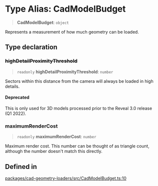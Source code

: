 # Type Alias: CadModelBudget

> **CadModelBudget**: `object`

Represents a measurement of how much geometry can be loaded.

## Type declaration

### ~~highDetailProximityThreshold~~

> `readonly` **highDetailProximityThreshold**: `number`

Sectors within this distance from the camera will always be loaded in high details.

#### Deprecated

This is only used for 3D models processed prior to the Reveal 3.0 release (Q1 2022).

### maximumRenderCost

> `readonly` **maximumRenderCost**: `number`

Maximum render cost. This number can be thought of as triangle count, although the number
doesn't match this directly.

## Defined in

[packages/cad-geometry-loaders/src/CadModelBudget.ts:10](https://github.com/cognitedata/reveal/blob/3aaed3491dba3f4ba9ecd87f495d35383cc73a1d/viewer/packages/cad-geometry-loaders/src/CadModelBudget.ts#L10)
